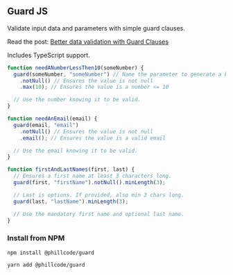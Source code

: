 ## Guard JS

Validate input data and parameters with simple guard clauses.

Read the post: [Better data validation with Guard Clauses](https://phillcode.io/better-data-validation-with-guard-clauses)

Includes TypeScript support.

```js
function needANumberLessThen10(someNumber) {
  guard(someNumber, "someNumber") // Name the parameter to generate a better error message
    .notNull() // Ensures the value is not null
    .max(10); // Ensures the value is a number <= 10

  // Use the number knowing it to be valid.
}

function needAnEmail(email) {
  guard(email, "email")
    .notNull() // Ensures the value is not null
    .email(); // Ensures the value is a valid email

  // Use the email knowing it to be valid.
}

function firstAndLastNames(first, last) {
  // Ensures a first name at least 3 characters long.
  guard(first, "firstName").notNull().minLength(3);

  // Last is options. If provided, also min 3 chars long.
  guard(last, "lastName").minLength(3);

  // Use the mandatory first name and optional last name.
}
```

### Install from NPM

```
npm install @phillcode/guard
```

```
yarn add @phillcode/guard
```
